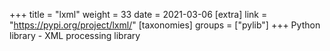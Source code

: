 +++
title = "lxml"
weight = 33
date = 2021-03-06
[extra]
link = "https://pypi.org/project/lxml/"
[taxonomies]
groups = ["pylib"]
+++
Python library - XML processing library

